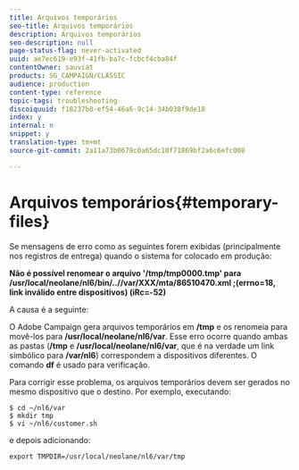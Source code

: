 ```yaml
---
title: Arquivos temporários
seo-title: Arquivos temporários
description: Arquivos temporários
seo-description: null
page-status-flag: never-activated
uuid: ae7ec619-e93f-41fb-ba7c-fcbcf4cba84f
contentOwner: sauviat
products: SG_CAMPAIGN/CLASSIC
audience: production
content-type: reference
topic-tags: troubleshooting
discoiquuid: f18237b0-ef54-46a6-9c14-34b038f9de18
index: y
internal: n
snippet: y
translation-type: tm+mt
source-git-commit: 2a11a73b0679c0a65dc10f71869bf2a6c6efc008

---
```



# Arquivos temporários{#temporary-files}

Se mensagens de erro como as seguintes forem exibidas (principalmente nos registros de entrega) quando o sistema for colocado em produção:

**Não é possível renomear o arquivo &#39;/tmp/tmp0000.tmp&#39; para /usr/local/neolane/nl6/bin/..//var/XXX/mta/86510470.xml ;(errno=18, link inválido entre dispositivos) (iRc=-52)**

A causa é a seguinte:

O Adobe Campaign gera arquivos temporários em **/tmp** e os renomeia para movê-los para **/usr/local/neolane/nl6/var**. Esse erro ocorre quando ambas as pastas (**/tmp** e **/usr/local/neolane/nl6/var**, que é na verdade um link simbólico para **/var/nl6**) correspondem a dispositivos diferentes. O comando **df** é usado para verificação.

Para corrigir esse problema, os arquivos temporários devem ser gerados no mesmo dispositivo que o destino. Por exemplo, executando:

```
$ cd ~/nl6/var
$ mkdir tmp
$ vi ~/nl6/customer.sh
```

e depois adicionando:

```
export TMPDIR=/usr/local/neolane/nl6/var/tmp 
```

